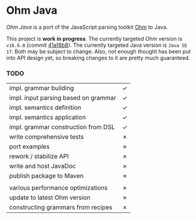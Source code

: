 # Ohm Java

_Ohm Java_ is a port of the JavaScript parsing toolkit [Ohm](https://github.com/ohmjs/ohm) to Java.

This project is **work in progress**. The currently targeted Ohm version is `v16.6.0` (commit [41a18b8](https://github.com/ohmjs/ohm/tree/41a18b8c6150ef3b4a714a76903c1ae30cb58c01)). The currently targeted Java version is `Java SE 17`. Both may be subject to change. Also, not enough thought has been put into API design yet, so breaking changes to it are pretty much guaranteed.

### TODO

|                                      |     |
| ------------------------------------ | --- |
| impl. grammar building               | ✓   |
| impl. input parsing based on grammar | ✓   |
| impl. semantics definition           | ✓   |
| impl. semantics application          | ✓   |
| impl. grammar construction from DSL  | ✓   |
| write comprehensive tests            | ✗   |
| port examples                        | ✗   |
| rework / stabilize API               | ✗   |
| write and host JavaDoc               | ✗   |
| publish package to Maven             | ✗   |
|                                      |     |
| various performance optimizations    | ✗   |
| update to latest Ohm version         | ✗   |
| constructing grammars from recipes   | ✗   |
